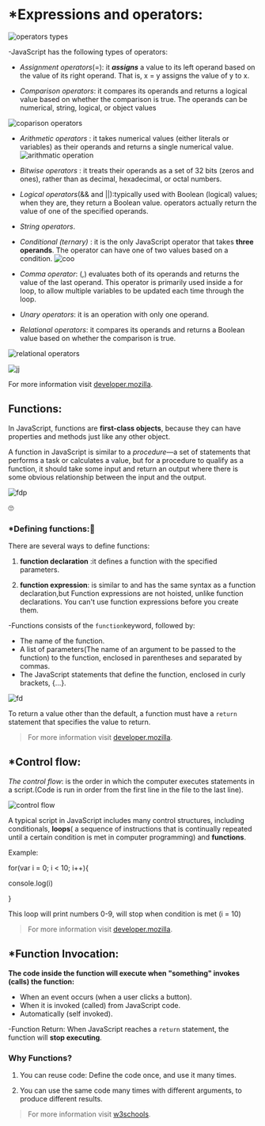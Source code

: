# *Expressions and operators:


![operators types](oj.jpg)

-JavaScript has the following types of operators:

* *Assignment operators*(=): it _**assigns**_ a value to its left operand based on the value of its right operand.
That is, x = y assigns the value of y to x.

* *Comparison operators*: it compares its operands and returns a logical value based on whether the comparison is true. The operands can be numerical, string, logical, or object values

![coparison operators](co.png)


* *Arithmetic operators* : it takes numerical values (either literals or variables) as their operands and returns a single numerical value.
![arithmatic operation](ao.png)

* *Bitwise operators* : it  treats their operands as a set of 32 bits (zeros and ones), rather than as decimal, hexadecimal, or octal numbers.

* *Logical operators*(&& and ||):typically used with Boolean (logical) values; when they are, they return a Boolean value. 
operators actually return the value of one of the specified operands.
* *String operators*.

* *Conditional (ternary)* : it is the only JavaScript operator that takes **three operands**. The operator can have one of two values based on a condition.
![coo](coo.jpg)

* *Comma operator*: (,) evaluates both of its operands and returns the value of the last operand. This operator is primarily used inside a for loop, to allow multiple variables to be updated each time through the loop. 

* *Unary operators*: it is an operation with only one operand.

* *Relational operators*: it compares its operands and returns a Boolean value based on whether the comparison is true.

![relational operators](ro.jpg)


![jj](jj.png)


For more information visit
[developer.mozilla](https://developer.mozilla.org/en-US/docs/Web/JavaScript/Guide/Expressions_and_Operators).

## Functions:
In JavaScript, functions are **first-class objects**, because they can have properties and methods just like any other object.

A function in JavaScript is similar to a *procedure*—a set of statements that performs a task or calculates a value, but for a procedure to qualify as a function, it should take some input and return an output where there is some obvious relationship between the input and the output.

![fdp](fdp.png)

🙄

### *Defining functions:🤩

There are several ways to define functions:

1. **function declaration** :it defines a function with the specified parameters.

2. **function expression**: is similar to and has the same syntax as a function declaration,but  Function expressions are not hoisted, unlike function declarations. You can't use function expressions before you create them.

-Functions consists of the `function`keyword, followed by:

* The name of the function.
* A list of parameters(The name of an argument to be passed to the function) to the function, enclosed in parentheses and separated by commas.
* The JavaScript statements that define the function, enclosed in curly brackets, {...}.

![fd](fd.png)

To return a value other than the default, a function must have a `return` statement that specifies the value to return.

> For more information visit [developer.mozilla](https://developer.mozilla.org/en-US/docs/Web/JavaScript/Reference/Functions).


## *Control flow:

_The control flow_: is the order in which the computer executes statements in a script.(Code is run in order from the first line in the file to the last line).

![control flow](cf.png)

A typical script in JavaScript includes many control structures, including conditionals, **loops**( a sequence of instructions that is continually repeated until a certain condition is met in computer programming) and **functions**.

Example:

for(var i = 0; i < 10; i++){

  console.log(i)

}

This loop will print numbers 0-9, will stop when condition is met (i = 10)


> For more information visit [developer.mozilla](https://developer.mozilla.org/en-US/docs/Glossary/Control_flow).

## *Function Invocation:


**The code inside the function will execute when "something" invokes (calls) the function:**

* When an event occurs (when a user clicks a button).
* When it is invoked (called) from JavaScript code.
* Automatically (self invoked).

-Function Return:
When JavaScript reaches a `return` statement, the function will **stop executing**.

### Why Functions?
1. You can reuse code: Define the code once, and use it many times.

2. You can use the same code many times with different arguments, to produce different results.

> For more information visit [w3schools](https://www.w3schools.com/js/js_functions.asp).

